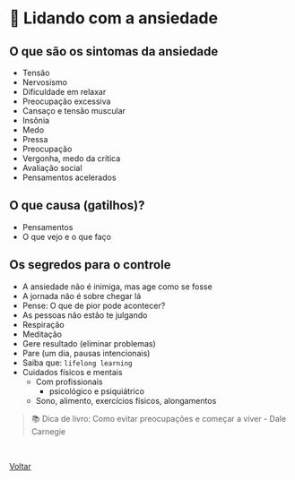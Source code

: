 # 🧠 Lidando com a ansiedade

## O que são os sintomas da ansiedade

- Tensão
- Nervosismo
- Dificuldade em relaxar
- Preocupação excessiva
- Cansaço e tensão muscular
- Insônia
- Medo
- Pressa
- Preocupação
- Vergonha, medo da crítica
- Avaliação social
- Pensamentos acelerados

## O que causa (gatilhos)?

- Pensamentos
- O que vejo e o que faço

## Os segredos para o controle

- A ansiedade não é inimiga, mas age como se fosse
- A jornada não é sobre chegar lá
- Pense: O que de pior pode acontecer?
- As pessoas não estão te julgando
- Respiração
- Meditação
- Gere resultado (eliminar problemas)
- Pare (um dia, pausas intencionais)
- Saiba que: `lifelong learning`
- Cuidados físicos e mentais
  - Com profissionais
    - psicológico e psiquiátrico
  - Sono, alimento, exercícios físicos, alongamentos

> 📚 Dica de livro: Como evitar preocupações e começar a viver - Dale Carnegie

<br>

<a href="../README.md">Voltar</a>
